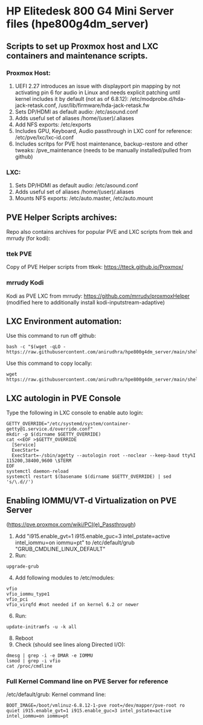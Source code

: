 # HP Elitedesk 800 G4 Mini Server files (hpe800g4dm_server)

## Scripts to set up Proxmox host and LXC containers and maintenance scripts.

### Proxmox Host:

1) UEFI 2.27 introduces an issue with displayport pin mapping by not activating pin 6 for audio in Linux and needs explicit patching until kernel includes it by default (not as of 6.8.12): /etc/modprobe.d/hda-jack-retask.conf, /usr/lib/firmware/hda-jack-retask.fw
2) Sets DP/HDMI as default audio: /etc/asound.conf
2) Adds useful set of aliases /home/(user)/.aliases
3) Add NFS exports: /etc/exports
4) Includes GPU, Keyboard, Audio passthrough in LXC conf for reference: /etc/pve/lxc/lxc-id.conf
5) Includes scritps for PVE host maintenance, backup-restore and other tweaks: /pve_maintenance (needs to be manually installed/pulled from github)

### LXC:

1) Sets DP/HDMI as default audio: /etc/asound.conf
2) Adds useful set of aliases /home/(user)/.aliases
3) Mounts NFS exports: /etc/auto.master, /etc/auto.mount

## PVE Helper Scripts archives:
Repo also contains archives for popular PVE and LXC scripts from ttek and mrrudy (for kodi):

### ttek PVE
Copy of PVE Helper scripts from ttkek: https://tteck.github.io/Proxmox/

### mrrudy Kodi

Kodi as PVE LXC from mrrudy: https://github.com/mrrudy/proxmoxHelper (modified here to additionally install kodi-inputstream-adaptive)

## LXC Environment automation:

Use this command to run off github:
```
bash -c "$(wget -qLO - https://raw.githubusercontent.com/anirudhra/hpe800g4dm_server/main/shell/install.sh)"
```

Use this command to copy locally:
```
wget https://raw.githubusercontent.com/anirudhra/hpe800g4dm_server/main/shell/install.sh
```

## LXC autologin in PVE Console
Type the following in LXC console to enable auto login:

```
GETTY_OVERRIDE="/etc/systemd/system/container-getty@1.service.d/override.conf"
mkdir -p $(dirname $GETTY_OVERRIDE)
cat <<EOF >$GETTY_OVERRIDE
  [Service]
  ExecStart=
  ExecStart=-/sbin/agetty --autologin root --noclear --keep-baud tty%I 115200,38400,9600 \$TERM
EOF
systemctl daemon-reload
systemctl restart $(basename $(dirname $GETTY_OVERRIDE) | sed 's/\.d//')
```

## Enabling IOMMU/VT-d Virtualization on PVE Server

(https://pve.proxmox.com/wiki/PCI(e)_Passthrough)

1) Add "i915.enable_gvt=1 i915.enable_guc=3 intel_pstate=active intel_iommu=on iommu=pt" to /etc/default/grub "GRUB_CMDLINE_LINUX_DEFAULT"
2) Run:
```
upgrade-grub
```
4) Add following modules to /etc/modules:
```
vfio
vfio_iommu_type1
vfio_pci
vfio_virqfd #not needed if on kernel 6.2 or newer
```
6) Run:
```
update-initramfs -u -k all
```
8) Reboot
9) Check (should see lines along Directed I/O):
```
dmesg | grep -i -e DMAR -e IOMMU
lsmod | grep -i vfio
cat /proc/cmdline
```

### Full Kernel Command line on PVE Server for reference
/etc/default/grub: Kernel command line:
```
BOOT_IMAGE=/boot/vmlinuz-6.8.12-1-pve root=/dev/mapper/pve-root ro quiet i915.enable_gvt=1 i915.enable_guc=3 intel_pstate=active intel_iommu=on iommu=pt
```
